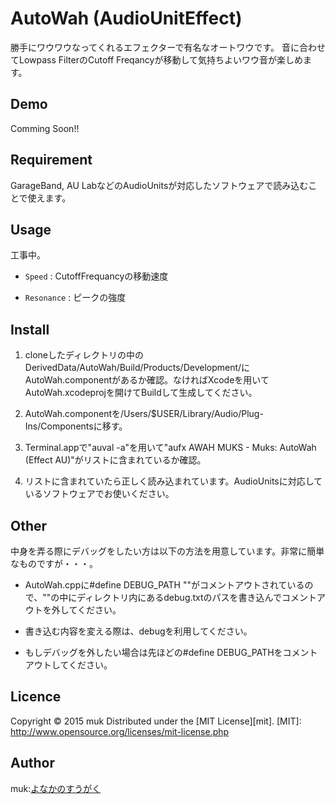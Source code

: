 AutoWah (AudioUnitEffect)
===
勝手にワウワウなってくれるエフェクターで有名なオートワウです。
音に合わせてLowpass FilterのCutoff Freqancyが移動して気持ちよいワウ音が楽しめます。

## Demo
Comming Soon!!

## Requirement
GarageBand, AU LabなどのAudioUnitsが対応したソフトウェアで読み込むことで使えます。

## Usage
工事中。


+	`Speed` :
CutoffFrequancyの移動速度

+	`Resonance` :
ピークの強度


## Install
1. cloneしたディレクトリの中のDerivedData/AutoWah/Build/Products/Development/にAutoWah.componentがあるか確認。なければXcodeを用いてAutoWah.xcodeprojを開けてBuildして生成してください。

2. AutoWah.componentを/Users/$USER/Library/Audio/Plug-Ins/Componentsに移す。

3. Terminal.appで"auval -a"を用いて"aufx AWAH MUKS  -  Muks: AutoWah (Effect AU)"がリストに含まれているか確認。

4. リストに含まれていたら正しく読み込まれています。AudioUnitsに対応しているソフトウェアでお使いください。

## Other
中身を弄る際にデバッグをしたい方は以下の方法を用意しています。非常に簡単なものですが・・・。

* AutoWah.cppに#define DEBUG_PATH ""がコメントアウトされているので、""の中にディレクトリ内にあるdebug.txtのパスを書き込んでコメントアウトを外してください。
* 書き込む内容を変える際は、debugを利用してください。

* もしデバッグを外したい場合は先ほどの#define DEBUG_PATHをコメントアウトしてください。 

## Licence
Copyright &copy; 2015 muk
Distributed under the [MIT License][mit].
[MIT]: http://www.opensource.org/licenses/mit-license.php

## Author
muk:[よなかのすうがく](http://muk99.hateblo.jp/)


